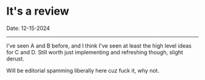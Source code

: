 # It's a review

Date: 12-15-2024

---

I've seen A and B before, and I think I've seen at least the high level ideas for C and D. Still worth just implementing and refreshing though, slight derust.

Will be editorial spamming liberally here cuz fuck it, why not. 